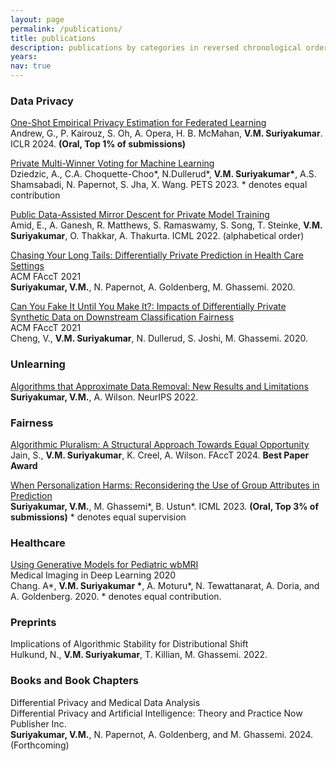 ```yaml
---
layout: page
permalink: /publications/
title: publications
description: publications by categories in reversed chronological order.
years:
nav: true
---
```


### Data Privacy

[One-Shot Empirical Privacy Estimation for Federated Learning](https://arxiv.org/abs/2302.03098)   
Andrew, G., P. Kairouz, S. Oh, A. Opera, H. B. McMahan, **V.M. Suriyakumar**. ICLR 2024. **(Oral, Top 1% of submissions)** 

[Private Multi-Winner Voting for Machine Learning](https://arxiv.org/abs/2211.15410)  
Dziedzic, A., C.A. Choquette-Choo\*, N.Dullerud\*, **V.M. Suriyakumar\***, A.S. Shamsabadi, N. Papernot, S. Jha, X. Wang. PETS 2023. * denotes equal contribution

[Public Data-Assisted Mirror Descent for Private Model Training](https://arxiv.org/abs/2112.00193)   
Amid, E., A. Ganesh, R. Matthews, S. Ramaswamy, S. Song, T. Steinke, **V.M. Suriyakumar**, O. Thakkar, A. Thakurta. ICML 2022. (alphabetical order)

[Chasing Your Long Tails: Differentially Private Prediction in Health Care Settings](https://arxiv.org/abs/2010.06667)    
ACM FAccT 2021  
**Suriyakumar, V.M.**, N. Papernot, A. Goldenberg, M. Ghassemi. 2020.

[Can You Fake It Until You Make It?: Impacts of Differentially Private Synthetic Data on Downstream Classification Fairness ](https://dl.acm.org/doi/10.1145/3442188.3445879)  
ACM FAccT 2021  
Cheng, V., **V.M. Suriyakumar**, N. Dullerud, S. Joshi, M. Ghassemi. 2020.

### Unlearning

[Algorithms that Approximate Data Removal: New Results and Limitations](https://arxiv.org/abs/2209.12269)   
**Suriyakumar, V.M.**, A. Wilson. NeurIPS 2022. 

### Fairness 

[Algorithmic Pluralism: A Structural Approach Towards Equal Opportunity](https://arxiv.org/abs/2305.08157)   
Jain, S., **V.M. Suriyakumar**, K. Creel, A. Wilson. FAccT 2024. **Best Paper Award**

[When Personalization Harms: Reconsidering the Use of Group Attributes in Prediction](https://arxiv.org/abs/2206.02058)   
**Suriyakumar, V.M.**, M. Ghassemi\*, B. Ustun\*. ICML 2023. **(Oral, Top 3% of submissions)** * denotes equal supervision

### Healthcare

[Using Generative Models for Pediatric wbMRI](https://arxiv.org/abs/2006.00727)   
Medical Imaging in Deep Learning 2020  
Chang. A\*, **V.M. Suriyakumar \***, A. Moturu\*, N. Tewattanarat, A. Doria, and A. Goldenberg.  2020. * denotes equal contribution.

### Preprints

Implications of Algorithmic Stability for Distributional Shift  
Hulkund, N., **V.M. Suriyakumar**, T. Killian, M. Ghassemi. 2022.

<!-- ### Refereed Workshops

The Challenges of Differentially Private Prediction in Healthcare    
IJCAI 2021 AI 4 Social Good Workshop organized by Harvard CRCS (Long Talk).     
**Suriyakumar, V.M.**, N. Papernot, A. Goldenberg, and M. Ghassemi. 2020. 

The Challenges of Differentially Private Prediction in Healthcare   
NeurIPS 2020 Privacy Preserving Machine Learning Workshop    
**Suriyakumar, V.M.**, N. Papernot, A. Goldenberg, and M. Ghassemi. 2020.

The Pitfalls of Differentially Private Prediction in Healthcare    
Theory and Practice of Differential Privacy 2020    
**Suriyakumar, V.M.**, N. Papernot, A. Goldenberg, and M. Ghassemi. 2020.  -->

### Books and Book Chapters

Differential Privacy and Medical Data Analysis  
Differential Privacy and Artificial Intelligence: Theory and Practice
Now Publisher Inc.  
**Suriyakumar, V.M.**, N. Papernot, A. Goldenberg, and M. Ghassemi. 2024. (Forthcoming)

